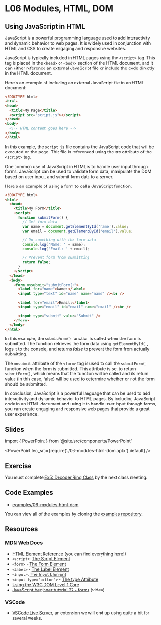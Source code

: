 # L06 Modules, HTML, DOM

## Using JavaScript in HTML

JavaScript is a powerful programming language used to add interactivity and dynamic behavior to web pages. It is widely used in conjunction with HTML and CSS to create engaging and responsive websites.

JavaScript is typically included in HTML pages using the `<script>` tag. This tag is placed in the `<head>` or `<body>` section of the HTML document, and it can either reference an external JavaScript file or include the code directly in the HTML document.

Here's an example of including an external JavaScript file in an HTML document:

```html
<!DOCTYPE html>
<html>
<head>
  <title>My Page</title>
  <script src="script.js"></script>
</head>
<body>
  <!-- HTML content goes here -->
</body>
</html>
```

In this example, the `script.js` file contains the JavaScript code that will be executed on the page. This file is referenced using the src attribute of the `<script>` tag.

One common use of JavaScript in HTML is to handle user input through forms. JavaScript can be used to validate form data, manipulate the DOM based on user input, and submit form data to a server.

Here's an example of using a form to call a JavaScript function:

```html
<!DOCTYPE html>
<html>
  <head>
    <title>My Form</title>
    <script>
      function submitForm() {
        // Get form data
        var name = document.getElementById('name').value;
        var email = document.getElementById('email').value;

        // Do something with the form data
        console.log('Name: ' + name);
        console.log('Email: ' + email);

        // Prevent form from submitting
        return false;
      }
    </script>
  </head>
  <body>
    <form onsubmit="submitForm()">
      <label for="name">Name:</label>
      <input type="text" id="name" name="name" /><br />

      <label for="email">Email:</label>
      <input type="email" id="email" name="email" /><br />

      <input type="submit" value="Submit" />
    </form>
  </body>
</html>
```

In this example, the `submitForm()` function is called when the form is submitted. The function retrieves the form data using `getElementById()`, logs it to the console, and returns *false* to prevent the form from actually submitting.

The `onsubmit` attribute of the `<form>` tag is used to call the `submitForm()` function when the form is submitted. This attribute is set to return `submitForm()`, which means that the function will be called and its return value (in this case, false) will be used to determine whether or not the form should be submitted.

In conclusion, JavaScript is a powerful language that can be used to add interactivity and dynamic behavior to HTML pages. By including JavaScript code in an HTML document and using it to handle user input through forms, you can create engaging and responsive web pages that provide a great user experience.

## Slides

import { PowerPoint } from '@site/src/components/PowerPoint'

<PowerPoint lec_src={require('./06-modules-html-dom.pptx').default} />

## Exercise

You must complete [Ex5: Decoder Ring Class](../../exercises/decoder-ring-class) by the next class meeting.

## Code Examples

- [examples/06-modules-html-dom](https://github.com/umass-cs-326/examples/tree/main/06-modules-html-dom)

You can view all of the examples by cloning the [examples repository](https://github.com/umass-cs-326/examples).

## Resources

### MDN Web Docs

- [HTML Element Reference](https://developer.mozilla.org/en-US/docs/Web/HTML/Element) (you can find everything here!)
- `<script>`: [The Script Element](https://developer.mozilla.org/en-US/docs/Web/HTML/Element/script)
- `<form>` - [The Form Element](https://developer.mozilla.org/en-US/docs/Web/HTML/Element/form)
- `<label>` - [The Label Element](https://developer.mozilla.org/en-US/docs/Web/HTML/Element/label)
- `<input>`: [The Input Element](https://developer.mozilla.org/en-US/docs/Web/HTML/Element/input)
- `<input type="button">` - [The type Attribute](https://developer.mozilla.org/en-US/docs/Web/HTML/Element/input/button)
- [Using the W3C DOM Level 1 Core](https://developer.mozilla.org/en-US/docs/Web/API/Document_object_model/Using_the_W3C_DOM_Level_1_Core)
- [JavaScript beginner tutorial 27 - forms](https://www.youtube.com/watch?v=4QnKFlhjSZw) (video)

### VSCode

- [VSCode Live Server](https://marketplace.visualstudio.com/items?itemName=ritwickdey.LiveServer), an extension we will end up using quite a bit for several weeks.
